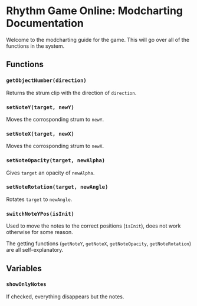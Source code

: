 # Rhythm Game Online: Modcharting Documentation
Welcome to the modcharting guide for the game.
This will go over all of the functions in the system.

## Functions
### `getObjectNumber(direction)`
Returns the strum clip with the direction of `direction`.

### `setNoteY(target, newY)`
Moves the corrosponding strum to `newY`.

### `setNoteX(target, newX)`
Moves the corrosponding strum to `newX`.

### `setNoteOpacity(target, newAlpha)`
Gives `target` an opacity of `newAlpha`.

### `setNoteRotation(target, newAngle)`
Rotates `target` to `newAngle`.

### `switchNoteYPos(isInit)`
Used to move the notes to the correct positions (`isInit`), does not work otherwise for some reason.

The getting functions (`getNoteY`, `getNoteX`, `getNoteOpacity`, `getNoteRotation`) are all self-explanatory.

## Variables
### `showOnlyNotes`
If checked, everything disappears but the notes.
